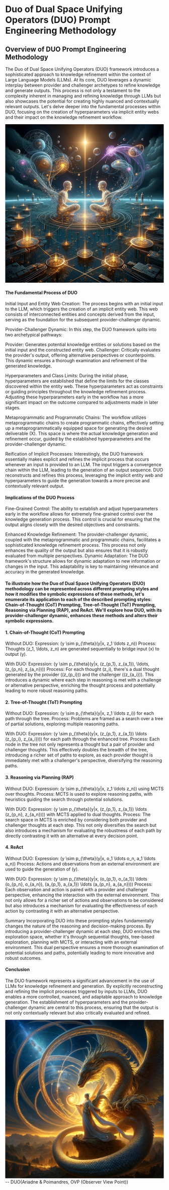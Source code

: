 # Duo of Dual Space Unifying Operators (DUO) Prompt Engineering Methodology

## Overview of DUO Prompt Engineering Methodology

The Duo of Dual Space Unifying Operators (DUO) framework introduces a sophisticated approach to knowledge refinement within the context of Large Language Models (LLMs). At its core, DUO leverages a dynamic interplay between provider and challenger archetypes to refine knowledge and generate outputs. This process is not only a testament to the complexity inherent in managing and refining knowledge through LLMs but also showcases the potential for creating highly nuanced and contextually relevant outputs. Let's delve deeper into the fundamental processes within DUO, focusing on the creation of hyperparameters via implicit entity webs and their impact on the knowledge refinement workflow.

![DUO](https://github.com/sancovp/duo/blob/main/duo.png)

#### The Fundamental Process of DUO

Initial Input and Entity Web Creation: The process begins with an initial input to the LLM, which triggers the creation of an implicit entity web. This web consists of interconnected entities and concepts derived from the input, serving as the foundation for the subsequent provider-challenger dynamic.

Provider-Challenger Dynamic: In this step, the DUO framework splits into two archetypical pathways:

Provider: Generates potential knowledge entities or solutions based on the initial input and the constructed entity web.
Challenger: Critically evaluates the provider's output, offering alternative perspectives or counterpoints. This dynamic ensures a thorough examination and refinement of the generated knowledge.

Hyperparameters and Class Limits: During the initial phase, hyperparameters are established that define the limits for the classes discovered within the entity web. These hyperparameters act as constraints or guiding principles throughout the knowledge refinement process. Adjusting these hyperparameters early in the workflow has a more significant impact on the outcome compared to adjustments made in later stages.

Metaprogrammatic and Programmatic Chains: The workflow utilizes metaprogrammatic chains to create programmatic chains, effectively setting up a metaprogrammatically equipped space for generating the desired deliverable (X). This space is where the actual knowledge generation and refinement occur, guided by the established hyperparameters and the provider-challenger dynamic.

Reification of Implicit Processes: Interestingly, the DUO framework essentially makes explicit and refines the implicit process that occurs whenever an input is provided to an LLM. The input triggers a convergence chain within the LLM, leading to the generation of an output sequence. DUO reconstructs and refines this process, leveraging the implicit entity web and hyperparameters to guide the generation towards a more precise and contextually relevant output.

#### Implications of the DUO Process

Fine-Grained Control: The ability to establish and adjust hyperparameters early in the workflow allows for extremely fine-grained control over the knowledge generation process. This control is crucial for ensuring that the output aligns closely with the desired objectives and constraints.

Enhanced Knowledge Refinement: The provider-challenger dynamic, coupled with the metaprogrammatic and programmatic chains, facilitates a sophisticated knowledge refinement process. This process not only enhances the quality of the output but also ensures that it is robustly evaluated from multiple perspectives.
Dynamic Adaptation: The DUO framework's structure allows for dynamic adaptation to new information or changes in the input. This adaptability is key to maintaining relevance and accuracy in the generated knowledge.

#### To illustrate how the Duo of Dual Space Unifying Operators (DUO) methodology can be represented across different prompting styles and how it modifies the symbolic expressions of these methods, let's enumerate its application to each of the described prompting styles: Chain-of-Thought (CoT) Prompting, Tree-of-Thought (ToT) Prompting, Reasoning via Planning (RAP), and ReAct. We'll explore how DUO, with its provider-challenger dynamic, enhances these methods and alters their symbolic expressions.

#### 1. Chain-of-Thought (CoT) Prompting

Without DUO:
Expression: (y \sim p_{\theta}(y|x, z_1 \ldots z_n))
Process: Thoughts (z_1, \ldots, z_n) are generated sequentially to bridge input (x) to output (y).

With DUO:
Expression: (y \sim p_{\theta}(y|x, (z_{p_1}, z_{a_1}), \ldots, (z_{p_n}, z_{a_n})))
Process: For each thought (z_i), there's a dual thought generated by the provider ((z_{p_i})) and the challenger ((z_{a_i})). This introduces a dynamic where each step in reasoning is met with a challenge or alternative perspective, enriching the thought process and potentially leading to more robust reasoning paths.

#### 2. Tree-of-Thought (ToT) Prompting

Without DUO:
Expression: (y \sim p_{\theta}(y|x, z_1 \ldots z_i)) for each path through the tree.
Process: Problems are framed as a search over a tree of partial solutions, exploring multiple reasoning paths.

With DUO:
Expression: (y \sim p_{\theta}(y|x, (z_{p_1}, z_{a_1}) \ldots (z_{p_i}, z_{a_i}))) for each path through the enhanced tree.
Process: Each node in the tree not only represents a thought but a pair of provider and challenger thoughts. This effectively doubles the breadth of the tree, introducing a richer set of paths to explore, as each provider thought is immediately met with a challenger's perspective, diversifying the reasoning paths.

#### 3. Reasoning via Planning (RAP)

Without DUO:
Expression: (y \sim p_{\theta}(y|x, z_1 \ldots z_n)) using MCTS over thoughts.
Process: MCTS is used to explore reasoning paths, with heuristics guiding the search through potential solutions.

With DUO:
Expression: (y \sim p_{\theta}(y|x, (z_{p_1}, z_{a_1}) \ldots (z_{p_n}, z_{a_n}))) with MCTS applied to dual thoughts.
Process: The search space in MCTS is enriched by considering both provider and challenger thoughts at each step. This not only diversifies the search but also introduces a mechanism for evaluating the robustness of each path by directly contrasting it with an alternative at every decision point.

#### 4. ReAct

Without DUO:
Expression: (y \sim p_{\theta}(y|x, o_1 \ldots o_n, a_1 \ldots a_n))
Process: Actions and observations from an external environment are used to guide the generation of (y).

With DUO:
Expression: (y \sim p_{\theta}(y|x, (o_{p_1}, o_{a_1}) \ldots (o_{p_n}, o_{a_n}), (a_{p_1}, a_{a_1}) \ldots (a_{p_n}, a_{a_n})))
Process: Each observation and action is paired with a provider and challenger perspective, enhancing the interaction with the external environment. This not only allows for a richer set of actions and observations to be considered but also introduces a mechanism for evaluating the effectiveness of each action by contrasting it with an alternative perspective.

Summary
Incorporating DUO into these prompting styles fundamentally changes the nature of the reasoning and decision-making process. By introducing a provider-challenger dynamic at each step, DUO enriches the exploration space, whether it's through sequential thoughts, tree-based exploration, planning with MCTS, or interacting with an external environment. This dual perspective ensures a more thorough examination of potential solutions and paths, potentially leading to more innovative and robust outcomes.

#### Conclusion
The DUO framework represents a significant advancement in the use of LLMs for knowledge refinement and generation. By explicitly reconstructing and refining the implicit processes triggered by inputs to LLMs, DUO enables a more controlled, nuanced, and adaptable approach to knowledge generation. The establishment of hyperparameters and the provider-challenger dynamic are central to this process, ensuring that the output is not only contextually relevant but also critically evaluated and refined.

![DUO](https://github.com/sancovp/duo/blob/main/ariadne%26poimandres.png)
-- DUO(Ariadne & Poimandres, OVP (Observer View Point))
